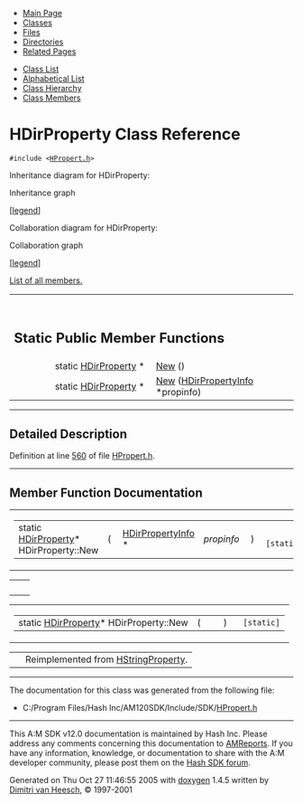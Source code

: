 <div class="tabs">

- [Main Page](index.md)
- <span id="current">[Classes](annotated.md)</span>
- [Files](files.md)
- [Directories](dirs.md)
- [Related Pages](pages.md)

</div>

<div class="tabs">

- [Class List](annotated.md)
- [Alphabetical List](classes.md)
- [Class Hierarchy](hierarchy.md)
- [Class Members](functions.md)

</div>

# HDirProperty Class Reference

`#include <`<a href="HPropert_8h-source.md" class="el"><code>HPropert.h</code></a>`>`

Inheritance diagram for HDirProperty:

<span class="image placeholder" original-image-src="classHDirProperty__inherit__graph.gif" original-image-title="" border="0" usemap="#HDirProperty__inherit__map">Inheritance graph</span>

\[[legend](graph_legend.md)\]

Collaboration diagram for HDirProperty:

<span class="image placeholder" original-image-src="classHDirProperty__coll__graph.gif" original-image-title="" border="0" usemap="#HDirProperty__coll__map">Collaboration graph</span>

\[[legend](graph_legend.md)\]

[List of all members.](classHDirProperty-members.md)

<table data-border="0" data-cellpadding="0" data-cellspacing="0">
<colgroup>
<col style="width: 50%" />
<col style="width: 50%" />
</colgroup>
<tbody>
<tr>
<td></td>
<td></td>
</tr>
<tr>
<td colspan="2"><br />
&#10;<h2 id="static-public-member-functions">Static Public Member Functions</h2></td>
</tr>
<tr>
<td class="memItemLeft" style="text-align: right;" data-nowrap="" data-valign="top">static <a href="classHDirProperty.md" class="el">HDirProperty</a> * </td>
<td class="memItemRight" data-valign="bottom"><a href="classHDirProperty.md#3d9cbd41ce5e98d53ee169d9547259d7" class="el">New</a> ()</td>
</tr>
<tr>
<td class="memItemLeft" style="text-align: right;" data-nowrap="" data-valign="top">static <a href="classHDirProperty.md" class="el">HDirProperty</a> * </td>
<td class="memItemRight" data-valign="bottom"><a href="classHDirProperty.md#e0002b6cf16d6f7be3c007145a90e2d7" class="el">New</a> (<a href="classHDirPropertyInfo.md" class="el">HDirPropertyInfo</a> *propinfo)</td>
</tr>
</tbody>
</table>

------------------------------------------------------------------------

<span id="_details"></span>

## Detailed Description

Definition at line <a href="HPropert_8h-source.md#l00560" class="el">560</a> of file <a href="HPropert_8h-source.md" class="el">HPropert.h</a>.

------------------------------------------------------------------------

## Member Function Documentation

<span id="e0002b6cf16d6f7be3c007145a90e2d7" class="anchor"></span>

<table class="mdTable" data-cellpadding="2" data-cellspacing="0">
<colgroup>
<col style="width: 100%" />
</colgroup>
<tbody>
<tr>
<td class="mdRow"><table data-cellpadding="0" data-cellspacing="0" data-border="0">
<tbody>
<tr>
<td class="md" data-nowrap="" data-valign="top">static <a href="classHDirProperty.md" class="el">HDirProperty</a>* HDirProperty::New</td>
<td class="md" data-valign="top">( </td>
<td class="md" data-nowrap="" data-valign="top"><a href="classHDirPropertyInfo.md" class="el">HDirPropertyInfo</a> * </td>
<td class="mdname1" data-valign="top" data-nowrap=""><em>propinfo</em></td>
<td class="md" data-valign="top"> ) </td>
<td class="md" data-nowrap=""><code> [static]</code></td>
</tr>
</tbody>
</table></td>
</tr>
</tbody>
</table>

|     |     |
|-----|-----|
|     |     |

<span id="3d9cbd41ce5e98d53ee169d9547259d7" class="anchor"></span>

<table class="mdTable" data-cellpadding="2" data-cellspacing="0">
<colgroup>
<col style="width: 100%" />
</colgroup>
<tbody>
<tr>
<td class="mdRow"><table data-cellpadding="0" data-cellspacing="0" data-border="0">
<tbody>
<tr>
<td class="md" data-nowrap="" data-valign="top">static <a href="classHDirProperty.md" class="el">HDirProperty</a>* HDirProperty::New</td>
<td class="md" data-valign="top">( </td>
<td class="mdname1" data-valign="top" data-nowrap=""></td>
<td class="md" data-valign="top"> ) </td>
<td class="md" data-nowrap=""><code> [static]</code></td>
</tr>
</tbody>
</table></td>
</tr>
</tbody>
</table>

|  |  |
|----|----|
|   | Reimplemented from <a href="classHStringProperty.md#3d9cbd41ce5e98d53ee169d9547259d7" class="el">HStringProperty</a>. |

------------------------------------------------------------------------

The documentation for this class was generated from the following file:

- C:/Program Files/Hash Inc/AM120SDK/Include/SDK/<a href="HPropert_8h-source.md" class="el">HPropert.h</a>

------------------------------------------------------------------------

<span class="small">This A:M SDK v12.0 documentation is maintained by Hash Inc. Please address any comments concerning this documentation to [AMReports](http://www.hash.com/reports). If you have any information, knowledge, or documentation to share with the A:M developer community, please post them on the [Hash SDK forum](http://www.hash.com/forums/index.php?showforum=11).</span>

Generated on Thu Oct 27 11:46:55 2005 with [<span class="image placeholder" original-image-src="doxygen.png" original-image-title="" height="45" width="100" align="middle" border="0">doxygen</span>](http://www.doxygen.org/index.html) 1.4.5 written by [Dimitri van Heesch](mailto:dimitri@stack.nl), © 1997-2001
